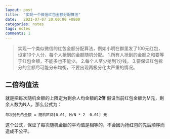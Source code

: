 ```yaml
---
layout: post
title:  "实现一个微信红包金额分配算法"
date:   2021-07-07 20:00:00 +0800
categories: notes
tags: notes
comments: 1
---
```

> 实现一个类似微信的红包金额分配算法，例如小明在群里发了100元红包，设定10个人分，每个人抢到的金额随机分配。
> 1.所有人抢到的金额之和要等于红包金额，不能多也不能少。
> 2.每个人至少抢到1分钱。
> 3.要保证红包拆分的金额尽可能分布均衡，不要出现两极分化太严重的情况。

## 二倍均值法
就是把每次随机金额的上限定为剩余人均金额的**2倍**
假设当前红包金额为M元，剩余人数为N人，那么公式为：
```
每次抢到的金额 = 随机区间[0.01, M/N * 2 -0.01] 元
```
这个公式，保证了每次随机金额的平均值是相等的，不会因为抢红包的先后顺序而造成不公平。
